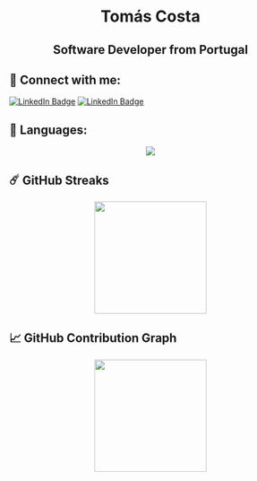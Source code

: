 
<h1 align="center"><b>Tomás Costa</b></h1>
<h2 align="center"><b>Software Developer from Portugal</b></h2>

## 📧 Connect with me:

[![LinkedIn Badge](https://skillicons.dev/icons?i=linkedin)](https://linkedin.com/in/tomasgoncalo "@tomasgoncalo")
[![LinkedIn Badge](https://skillicons.dev/icons?i=github)](https://linkedin.com/in/tomasgoncalo "@tomasgoncalo")


## 🚀 Languages:

<p align="center">
  <a href="https://skillicons.dev">
    <img src="https://skillicons.dev/icons?i=html,css,js,ts,react,nextjs,express,mongodb,java,postgres,figma,git" />
  </a>
</p>

## ☄️ GitHub Streaks
<p align="center">
  <a href="https://github.com/DenverCoder1/github-readme-streak-stats" title="GitHub Streak Stats">
  	<img height="200px" src="https://streak-stats.demolab.com?user=tomasgcosta&theme=tokyonight&border_radius=8&date_format=j%20M%5B%20Y%5D&card_width=550)](https://git.io/streak-stats">
  </a>
</p>

## 📈 GitHub Contribution Graph
<p align="center">
  <a href="https://github.com/ashutosh00710/github-readme-activity-graph" title="GitHub Activity Graph">
	  <img height="200px" src="https://github-readme-activity-graph.vercel.app/graph?username=tomasgcosta&theme=tokyo-night&radius=16">
  </a>
</p>
